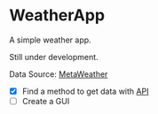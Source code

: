 # WeatherApp

A simple weather app.

Still under development.

Data Source: [MetaWeather](metaweather.com)

- [x] Find a method to get data with [API](https://www.metaweather.com/api/)
- [ ] Create a GUI